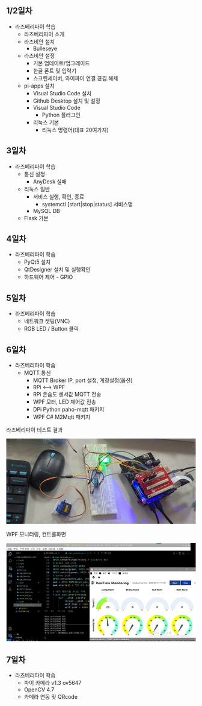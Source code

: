 
## 1/2일차
- 라즈베리파이 학습
   - 라즈베리파이 소개
   - 라즈비안 설치
      - Bulleseye
   - 라즈비안 설정
      - 기본 업데이트/업그레이드
      - 한글 폰트 및 입력기
      - 스크린세이버, 와이파이 연결 끊김 해제
   - pi-apps 설치
      - Visual Studio Code 설치
      - Github Desktop 설치 및 설정
      - Visual Studio Code
         - Python 플러그인
      - 리눅스 기본
         - 리눅스 명령어(대표 20여가지)

## 3일차
- 라즈베리파이 학습
   - 통신 설정
      - AnyDesk 실패
   - 리눅스 일반
      - 서비스 실행, 확인, 종료
         - systemctl [start|stop|status] 서비스명
      - MySQL DB
   - Flask 기본
   
## 4일차
- 라즈베리파이 학습
   - PyQt5 설치
   - QtDesigner 설치 및 실행확인
   - 하드웨어 제어 - GPIO

## 5일차
- 라즈베리파이 학습
   - 네트워크 셋팅(VNC)
   - RGB LED / Button 클릭
   
## 6일차
- 라즈베리파이 학습
   - MQTT 통신
      - MQTT Broker IP, port 설정, 계정설정(옵션)
      - RPi <--> WPF
      - RPi 온습도 센서값 MQTT 전송
      - WPF 모터, LED 제어값 전송
      - DPi Python paho-mqtt 패키지
      - WPF C# M2Mqtt 패키지

라즈베리파이 테스트 결과

<img
src="https://raw.githubusercontent.com/Park-JuHyeon/pknu-raspberrypi-2023/main/images/raspberrypi01.jpg" width="700">

WPF 모니터링, 컨트롤화면

<img
src="https://raw.githubusercontent.com/Park-JuHyeon/pknu-raspberrypi-2023/main/images/raspberrypi02.png" width="700">

## 7일차
- 라즈베리파이 학습
   - 파이 카메라 v1.3 ov5647
   - OpenCV 4.7
   - 카메라 연동 및 QRcode